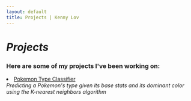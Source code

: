 ```yaml
---
layout: default
title: Projects | Kenny Lov
---
```

<style> 
nav ul li:nth-child(3) a{
 color: #45a29e; 
 text-decoration:underline;
 text-decoration-color:#45a29e;
}

</style>

# *Projects*
### Here are some of my projects I've been working on:

<p>
  <li><a href= "/projects/pokemon_classifier">Pokemon Type Classifier</a>
  <br> <i>Predicting a Pokemon's type given its base stats and its dominant color using the K-nearest neighbors algorithm</i>
 </li>
 
 
</p>
